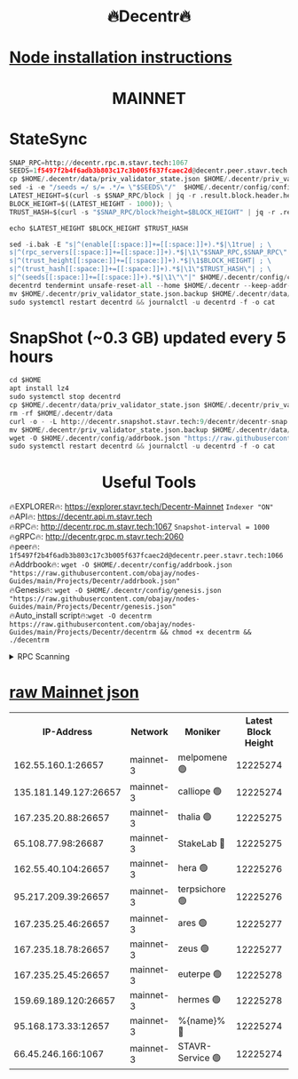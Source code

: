 <h1 align="center"> 🔥Decentr🔥</h1>

[Node installation instructions](https://github.com/obajay/nodes-Guides/tree/main/Projects/Decentr)
=
<h1 align="center"> MAINNET</h1>

# StateSync
```python
SNAP_RPC=http://decentr.rpc.m.stavr.tech:1067
SEEDS=1f5497f2b4f6adb3b803c17c3b005f637fcaec2d@decentr.peer.stavr.tech:1066
cp $HOME/.decentr/data/priv_validator_state.json $HOME/.decentr/priv_validator_state.json.backup
sed -i -e "/seeds =/ s/= .*/= \"$SEEDS\"/"  $HOME/.decentr/config/config.toml
LATEST_HEIGHT=$(curl -s $SNAP_RPC/block | jq -r .result.block.header.height); \
BLOCK_HEIGHT=$((LATEST_HEIGHT - 1000)); \
TRUST_HASH=$(curl -s "$SNAP_RPC/block?height=$BLOCK_HEIGHT" | jq -r .result.block_id.hash)

echo $LATEST_HEIGHT $BLOCK_HEIGHT $TRUST_HASH

sed -i.bak -E "s|^(enable[[:space:]]+=[[:space:]]+).*$|\1true| ; \
s|^(rpc_servers[[:space:]]+=[[:space:]]+).*$|\1\"$SNAP_RPC,$SNAP_RPC\"| ; \
s|^(trust_height[[:space:]]+=[[:space:]]+).*$|\1$BLOCK_HEIGHT| ; \
s|^(trust_hash[[:space:]]+=[[:space:]]+).*$|\1\"$TRUST_HASH\"| ; \
s|^(seeds[[:space:]]+=[[:space:]]+).*$|\1\"\"|" $HOME/.decentr/config/config.toml
decentrd tendermint unsafe-reset-all --home $HOME/.decentr --keep-addr-book
mv $HOME/.decentr/priv_validator_state.json.backup $HOME/.decentr/data/priv_validator_state.json
sudo systemctl restart decentrd && journalctl -u decentrd -f -o cat
```
# SnapShot (~0.3 GB) updated every 5 hours
```python
cd $HOME
apt install lz4
sudo systemctl stop decentrd
cp $HOME/.decentr/data/priv_validator_state.json $HOME/.decentr/priv_validator_state.json.backup
rm -rf $HOME/.decentr/data
curl -o - -L http://decentr.snapshot.stavr.tech:9/decentr/decentr-snap.tar.lz4 | lz4 -c -d - | tar -x -C $HOME/.decentr --strip-components 2
mv $HOME/.decentr/priv_validator_state.json.backup $HOME/.decentr/data/priv_validator_state.json
wget -O $HOME/.decentr/config/addrbook.json "https://raw.githubusercontent.com/obajay/nodes-Guides/main/Projects/Decentr/addrbook.json"
sudo systemctl restart decentrd && journalctl -u decentrd -f -o cat
```

 <h1 align="center"> Useful Tools</h1>

🔥EXPLORER🔥:     https://explorer.stavr.tech/Decentr-Mainnet        `Indexer "ON"` \
🔥API🔥:          https://decentr.api.m.stavr.tech \
🔥RPC🔥:          http://decentr.rpc.m.stavr.tech:1067              `Snapshot-interval = 1000` \
🔥gRPC🔥:         http://decentr.grpc.m.stavr.tech:2060 \
🔥peer🔥:         `1f5497f2b4f6adb3b803c17c3b005f637fcaec2d@decentr.peer.stavr.tech:1066` \
🔥Addrbook🔥:  `wget -O $HOME/.decentr/config/addrbook.json "https://raw.githubusercontent.com/obajay/nodes-Guides/main/Projects/Decentr/addrbook.json"` \
🔥Genesis🔥:  `wget -O $HOME/.decentr/config/genesis.json "https://raw.githubusercontent.com/obajay/nodes-Guides/main/Projects/Decentr/genesis.json"` \
🔥Auto_install script🔥:`wget -O decentrm https://raw.githubusercontent.com/obajay/nodes-Guides/main/Projects/Decentr/decentrm && chmod +x decentrm && ./decentrm`

<details>
<summary>RPC Scanning</summary>

<h2 align="center"> We scan nodes in real time every 4 hours. And we provide the final result of RPC endpoints.
We cannot influence the operation of these nodes in any way. </h2>


```python
If Voting Power is higher than 0 --> then the Node is a validator of the network and may be subject to attack and be a potential threat to the chain.
```
```python
We marked such validators with a red symbol
```

</details>

[raw Mainnet json](https://rpc-check.decentrm.stavr.tech/decentrm/rpc-decentrm-result.json)
=



<table><tr><th>IP-Address</th><th>Network</th><th>Moniker</th><th>Latest Block Height</th><th>Earliest Block Height</th><th>Catching Up</th><th>Tx Index</th><th>Voting Power</th><th>Scan Time</th></tr><tr><td>162.55.160.1:26657</td><td>mainnet-3</td><td>melpomene 🟢</td><td>12225274</td><td>1688950</td><td>False</td><td>on</td><td>0</td><td>2024-01-01T04:54:50.030657969UTC</td></tr><tr><td>135.181.149.127:26657</td><td>mainnet-3</td><td>calliope 🟢</td><td>12225274</td><td>1688950</td><td>False</td><td>on</td><td>0</td><td>2024-01-01T04:54:52.546581532UTC</td></tr><tr><td>167.235.20.88:26657</td><td>mainnet-3</td><td>thalia 🟢</td><td>12225275</td><td>1688950</td><td>False</td><td>on</td><td>0</td><td>2024-01-01T04:54:58.087062479UTC</td></tr><tr><td>65.108.77.98:26687</td><td>mainnet-3</td><td>StakeLab 🔴</td><td>12225275</td><td>1688950</td><td>False</td><td>on</td><td>5437157</td><td>2024-01-01T04:54:58.429822390UTC</td></tr><tr><td>162.55.40.104:26657</td><td>mainnet-3</td><td>hera 🟢</td><td>12225276</td><td>1688950</td><td>False</td><td>on</td><td>0</td><td>2024-01-01T04:55:03.204496823UTC</td></tr><tr><td>95.217.209.39:26657</td><td>mainnet-3</td><td>terpsichore 🟢</td><td>12225276</td><td>1688950</td><td>False</td><td>on</td><td>0</td><td>2024-01-01T04:55:05.569348766UTC</td></tr><tr><td>167.235.25.46:26657</td><td>mainnet-3</td><td>ares 🟢</td><td>12225277</td><td>1688950</td><td>False</td><td>on</td><td>0</td><td>2024-01-01T04:55:07.991982077UTC</td></tr><tr><td>167.235.18.78:26657</td><td>mainnet-3</td><td>zeus 🟢</td><td>12225277</td><td>1688950</td><td>False</td><td>on</td><td>0</td><td>2024-01-01T04:55:10.379997007UTC</td></tr><tr><td>167.235.25.45:26657</td><td>mainnet-3</td><td>euterpe 🟢</td><td>12225278</td><td>1688950</td><td>False</td><td>on</td><td>0</td><td>2024-01-01T04:55:12.685154134UTC</td></tr><tr><td>159.69.189.120:26657</td><td>mainnet-3</td><td>hermes 🟢</td><td>12225278</td><td>1688950</td><td>False</td><td>on</td><td>0</td><td>2024-01-01T04:55:15.040217668UTC</td></tr><tr><td>95.168.173.33:12657</td><td>mainnet-3</td><td>%{name}% 🔴</td><td>12225274</td><td>8964001</td><td>False</td><td>on</td><td>4174249</td><td>2024-01-01T04:54:53.768186903UTC</td></tr><tr><td>66.45.246.166:1067</td><td>mainnet-3</td><td>STAVR-Service 🟢</td><td>12225274</td><td>12222001</td><td>False</td><td>on</td><td>0</td><td>2024-01-01T04:54:53.221544674UTC</td></tr></table>